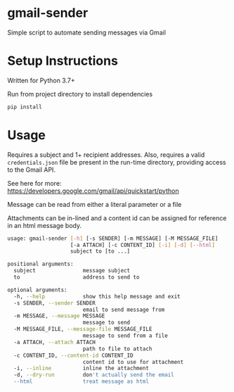 # gmail-sender

Simple script to automate sending messages via Gmail

# Setup Instructions

Written for Python 3.7+

Run from project directory to install dependencies

```bash
pip install
```

# Usage

Requires a subject and 1+ recipient addresses. Also, requires a valid 
`credentials.json` file be present in the run-time directory, providing access
to the Gmail API.

See here for more: https://developers.google.com/gmail/api/quickstart/python

Message can be read from either a literal parameter or a file

Attachments can be in-lined and a content id can be assigned for reference
in an html message body.

```bash
usage: gmail-sender [-h] [-s SENDER] [-m MESSAGE] [-M MESSAGE_FILE]
                    [-a ATTACH] [-c CONTENT_ID] [-i] [-d] [--html]
                    subject to [to ...]

positional arguments:
  subject               message subject
  to                    address to send to

optional arguments:
  -h, --help            show this help message and exit
  -s SENDER, --sender SENDER
                        email to send message from
  -m MESSAGE, --message MESSAGE
                        message to send
  -M MESSAGE_FILE, --message-file MESSAGE_FILE
                        message to send from a file
  -a ATTACH, --attach ATTACH
                        path to file to attach
  -c CONTENT_ID, --content-id CONTENT_ID
                        content id to use for attachment
  -i, --inline          inline the attachment
  -d, --dry-run         don't actually send the email
  --html                treat message as html
```

